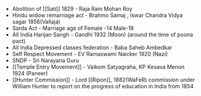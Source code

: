 - Abolition of [[Sati]] 1829 - Raja Ram Mohan Roy
- Hindu widow remarriage act - Brahmo Samaj , Iswar Chandra Vidya sagar 1856(Vallaja)
- Sarda Act - Marriage age of Female -14 Male-18
- All India Harijan Sangh - Gandhi 1932 (Moon) (around the time of poona pact)
- All India Depressed classes federation - Baba Saheb Ambedkar 
- Self Respect Movement - EV Ramaswami Naicker 1920 (Nazi)
- SNDP - Sri Narayana Guru
- [[Temple Entry Movement]] - Vaikom Satyagraha, KP Kesava Menon 1924 (Paneer)
- [[Hunter Commission]] - Lord [[Ripon]], 1882(WaFeR) commission under William Hunter to report on the progress of education in India from 1854

